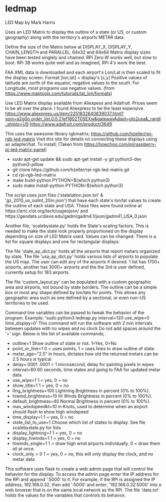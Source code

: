 # ledmap
LED Map by Mark Harris

Uses an LED Matrix to display the outline of a state (or US, or custom geography)
along with the territory's airports METAR data.

Define the size of the Matrix below at DISPLAY_X, DISPLAY_Y, CHAIN_LENGTH and PARALLEL.
64x32 and 64x64 Matrix display sizes have been tested singlely and chained.
RPi Zero W works well, but slow to boot. RPi 3B works quite well and as
imagined, RPi 4's work the best.

FAA XML data is downloaded and each airport's Lon/Lat is then scaled to fit the display screen.
  Format [lon,lat] = display's [x,y]
Positive values of latitude are north of the equator, negative values to the south.
For Longitude, most programs use negative values.
  (from https://www.maptools.com/tutorials/lat_lon/formats)

Use LED Matrix display available from Aliexpess and Adafruit.
Prices seem to be all over the place. I found Aliexpress to be the least expensive.
https://www.aliexpress.us/item/2251832840839037.html?spm=a2g0o.order_list.0.0.21ef1802T0SEXw&gatewayAdapt=glo2usa&_randl_shipto=US
https://www.adafruit.com/product/3649

This uses the awesome library rgbmatrix; https://github.com/hzeller/rpi-rgb-led-matrix
Visit this site for details on connecting these displays using an adapter/hat.
To install; (Taken from https://howchoo.com/pi/raspberry-pi-led-matrix-panel)<br><ul>
  <li>sudo apt-get update  && sudo apt-get install -y git python3-dev python3-pillow<br>
  <li>git clone https://github.com/hzeller/rpi-rgb-led-matrix.git<br>
  <li>cd rpi-rgb-led-matrix<br>
  <li>make build-python PYTHON=$(which python3)<br>
  <li>sudo make install-python PYTHON=$(which python3)<br>
</ul>
The script uses json files ('statelatlon.json.txt' & 'gz_2010_us_oulint_20m.json')
that have each state's lon/lat values to create the outline of each state and USA.
These files were found online at https://eric.clst.org/tech/usgeojson/ and
https://geodata.ucdavis.edu/gadm/gadm4.1/json/gadm41_USA_0.json

Another file; 'scalebystate.py' holds the State's scaling factors. This is needed to make
the state look properly proportioned on the display depending on size of LED Matrix used.
Values can be changed. There is a list for square displays and one for rectangular displays.

The file 'state_ap_dict.py' holds all the airports that report metars organized by state.
The file 'usa_ap_dict.py' holds various lists of airports to populate the US map. 
The user can edit any of the airports if desired. 1 list has 1700+ airports,
another has 3000+ airports and the the 3rd is user defined, currently setup for 183 airports.

The file 'custom_layout.py' can be populated with a custom geographic area and airports, not bound
by state borders. The outline can be a simple box or most any shape defined by lon/lats for points.
This allows any geographic area such as one defined by a sectional, or even non-US territories to be used.

Command line variables can be passed to tweak the behavior of the program.
Example: 'sudo python3 ledmap.py interval=120 use_wipe=0 time_display=0'
This command will run the software with 2 min intervals between updates with no wipes and no clock
Do not add spaces around the '=' sign. Below is the list of available commands;<br><ul>
   <li>outline=1             Show outline of state or not. 1=Yes, 0=No<br>
   <li>point_or_line=1       0 = uses points, 1 = uses lines to draw outline of state.<br>
   <li>metar_age="2.5"       in hours, dictates how old the returned metars can be 2.5 hours is typical<br>
   <li>delay=.0001           .0001 = 1 microsecond, delay for painting pixels in wipes<br>
   <li>interval=60           60 seconds, time states and going to FAA for updated metar data<br>
   <li>use_wipe=1            1 = yes, 0 = no<br>
   <li>show_title=1          1 = yes, 0 = no<br>
   <li>ltng_brightness=100   Lightning Brightness in percent (0% to 100%).<br>
   <li>hiwind_brightness=10  Hi Winds Brightness in percent (0% to 100%).<br>
   <li>default_brightness=40 Normal Brightness in percent (0% to 100%).<br>
   <li>max_windspeedkt=10    in Knots, used to determine when an airport should flash to show high windspeed<br>
   <li>time_display=1        1 = yes, 0 = no<br>
   <li>state_list_to_use=1   Choose which list of states to display. See file scalebystate.py for lists<br>
   <li>display_lightning=1   1 = yes, 0 = no<br>
   <li>display_hiwinds=1     1 = yes, 0 = no<br>
   <li>hiwinds_single=1      1 = draw high wind airports individually, 0 = draw them all at once.<br>
   <li>clock_only = 0        1 = yes, 0 = no, this will only display the clock, and no metar data<br>
</ul>
This software uses flask to create a web admin page that will control the behavior for the display.
To access the admin page enter the IP address for the RPi and append ':5000' to it.
For example, if the RPi is assigned the IP address, 192.168.0.32, then add ':5000' and enter;
'192.168.0.32:5000' into a web browser that is on the same local network as the RPi.
The file 'data.txt' holds the values for the variables that controls its behavior. 

